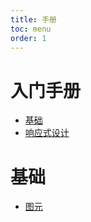 ```yaml
---
title: 手册
toc: menu
order: 1
---
```



# 入门手册

- [基础](/threejs/manual/fundamentals '基础')
- [响应式设计](/threejs/manual/responsive '响应式设计')



# 基础

- [图元](/threejs/manual/primitives '图元 primitives')
